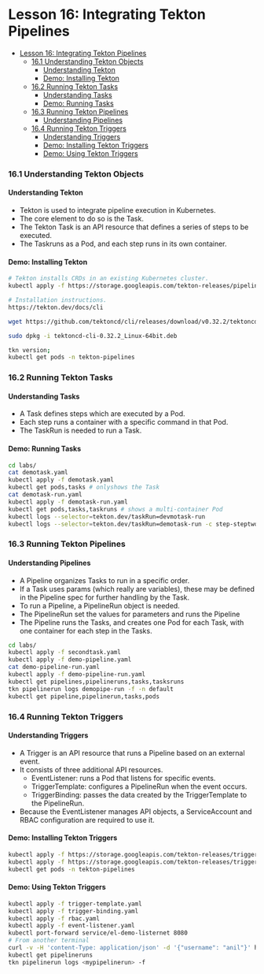 # Lesson 16: Integrating Tekton Pipelines

- [Lesson 16: Integrating Tekton Pipelines](#lesson-16-integrating-tekton-pipelines)
    - [16.1 Understanding Tekton Objects](#161-understanding-tekton-objects)
      - [Understanding Tekton](#understanding-tekton)
      - [Demo: Installing Tekton](#demo-installing-tekton)
    - [16.2 Running Tekton Tasks](#162-running-tekton-tasks)
      - [Understanding Tasks](#understanding-tasks)
      - [Demo: Running Tasks](#demo-running-tasks)
    - [16.3 Running Tekton Pipelines](#163-running-tekton-pipelines)
      - [Understanding Pipelines](#understanding-pipelines)
    - [16.4 Running Tekton Triggers](#164-running-tekton-triggers)
      - [Understanding Triggers](#understanding-triggers)
      - [Demo: Installing Tekton Triggers](#demo-installing-tekton-triggers)
      - [Demo: Using Tekton Triggers](#demo-using-tekton-triggers)

### 16.1 Understanding Tekton Objects

#### Understanding Tekton

- Tekton is used to integrate pipeline execution in Kubernetes.
- The core element to do so is the Task.
- The Tekton Task is an API resource that defines a series of steps to be executed.
- The Taskruns as a Pod, and each step runs in its own container.

#### Demo: Installing Tekton

```bash
# Tekton installs CRDs in an existing Kubernetes cluster.
kubectl apply -f https://storage.googleapis.com/tekton-releases/pipeline/latest/release.yaml

# Installation instructions.
https://tekton.dev/docs/cli

wget https://github.com/tektoncd/cli/releases/download/v0.32.2/tektoncd-cli-0.32.2_Linux-64bit.deb

sudo dpkg -i tektoncd-cli-0.32.2_Linux-64bit.deb

tkn version;
kubectl get pods -n tekton-pipelines
```

### 16.2 Running Tekton Tasks

#### Understanding Tasks

- A Task  defines steps which are executed by a Pod.
- Each step runs a container with a specific command in that Pod.
- The TaskRun is needed to run a Task.

#### Demo: Running Tasks

```bash
cd labs/
cat demotask.yaml
kubectl apply -f demotask.yaml
kubectl get pods,tasks # onlyshows the Task
cat demotask-run.yaml
kubectl apply -f demotask-run.yaml
kubectl get pods,tasks,taskruns # shows a multi-container Pod
kubectl logs --selector=tekton.dev/taskRun=devmotask-run
kubectl logs --selector=tekton.dev/taskRun=demotask-run -c step-steptwo
```

### 16.3 Running Tekton Pipelines

#### Understanding Pipelines

- A Pipeline organizes Tasks to run in a specific order.
- If a Task uses params (which really are variables), these may be defined in the Pipeline spec for further handling by the Task.
- To run a Pipeline, a PipelineRun object is needed.
- The PipelineRun set the values for parameters and runs the Pipeline
- The Pipeline runs the Tasks, and creates one Pod for each Task, with one container for each step in the Tasks.

```bash
cd labs/
kubectl apply -f secondtask.yaml
kubectl apply -f demo-pipeline.yaml
cat demo-pipeline-run.yaml
kubectl apply -f demo-pipeline-run.yaml
kubectl get pipelines,pipelineruns,tasks,tasksruns
tkn pipelinerun logs demopipe-run -f -n default
kubectl get pipeline,pipelinerun,tasks,pods
```

### 16.4 Running Tekton Triggers

#### Understanding Triggers

- A Trigger is an API resource that runs a Pipeline based on an external event.
- It consists of three additional API resources.
  - EventListener: runs a Pod that listens for specific events.
  - TriggerTemplate: configures a PipelineRun when the event occurs.
  - TriggerBinding: passes the data created by the TriggerTemplate to the PipelineRun.
- Because the EventListener manages API objects, a ServiceAccount and RBAC configuration are required to use it.

#### Demo: Installing Tekton Triggers

```bash
kubectl apply -f https://storage.googleapis.com/tekton-releases/triggers/latest/release.yaml
kubectl apply -f https://storage.googleapis.com/tekton-releases/triggers/latest/interceptors.yaml
kubectl get pods -n tekton-pipelines
```

#### Demo: Using Tekton Triggers

```bash
kubectl apply -f trigger-template.yaml
kubectl apply -f trigger-binding.yaml
kubectl apply -f rbac.yaml
kubectl apply -f event-listener.yaml
kubectl port-forward service/el-demo-listernet 8080
# From another terminal
curl -v -H 'content-Type: application/json' -d '{"username": "anil"}' http://localhost:8080
kubectl get pipelineruns
tkn pipelinerun logs <mypipelinerun> -f
```
